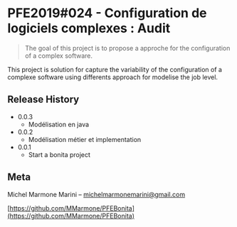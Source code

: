 # PFE2019#024 - Configuration de logiciels complexes : Audit

> The goal of this project is to propose a approche for the configuration of a complex software.

This project is solution for capture the variability of the configuration of a complexe software using differents approach for modelise the job level.


## Release History

* 0.0.3
    * Modélisation en java
* 0.0.2
    * Modélisation métier et implementation
* 0.0.1
    * Start a bonita project

## Meta

Michel Marmone Marini – michelmarmonemarini@gmail.com

[https://github.com/MMarmone/PFEBonita](https://github.com/MMarmone/PFEBonita)


[wiki]: https://github.com/MMarmone/PFEBonita/wiki/Wiki

